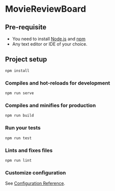 # MovieReviewBoard

## Pre-requisite

* You need to install [Node.js](https://nodejs.org/en/) and [npm](https://docs.npmjs.com/downloading-and-installing-node-js-and-npm)
* Any text editor or IDE of your choice.

## Project setup
```
npm install
```

### Compiles and hot-reloads for development
```
npm run serve
```

### Compiles and minifies for production
```
npm run build
```

### Run your tests
```
npm run test
```

### Lints and fixes files
```
npm run lint
```

### Customize configuration
See [Configuration Reference](https://cli.vuejs.org/config/).
